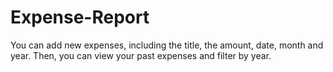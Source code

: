 # Expense-Report
You can add new expenses, including the title, the amount, date, month and year.
Then, you can view your past expenses and filter by year.
